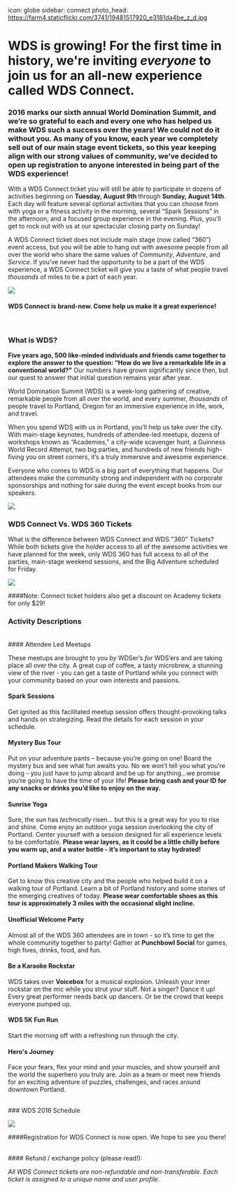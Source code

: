 icon: globe
sidebar: connect
photo_head: https://farm4.staticflickr.com/3741/19481517920_e3181da4be_z_d.jpg

# WDS is growing! For the first time in history, we're inviting _everyone_ to join us for an all-new experience called WDS Connect.

<div class="zig-zags_blue"></div>
<h3 class="sub-karla">2016 marks our sixth annual World Domination Summit, and we’re so grateful to each and every one who has helped us make WDS such a success over the years! We could not do it without you. As many of you know, each year we completely sell out of our main stage event tickets, so this year keeping align with our strong values of community, we’ve decided to open up registration to anyone interested in being part of the WDS experience!</h3>

<p>With a WDS Connect ticket you will still be able to participate in dozens of activities beginning on <b>Tuesday, August 9th </b>through <b>Sunday, August 14th</b>. Each day will feature several optional activities that you can choose from with yoga or a fitness activity in the morning, several “Spark Sessions” in the afternoon, and a focused group experience in the evening. Plus, you’ll get to rock out with us at our spectacular closing party on Sunday!</p>

<p>A WDS Connect ticket does not include main stage (now called “360”) event access, but you will be able to hang out with awesome people from all over the world who share the same values of <em>Community</em>, <em>Adventure</em>, and <em>Service</em>. If you’ve never had the opportunity to be a part of the WDS experience, a WDS Connect ticket will give you a taste of what people travel <em>thousands</em> of miles to be a part of each year.</p>

![](https://c8.staticflickr.com/8/7735/28092418055_f02b98820b_o.jpg)

#### WDS Connect is brand-new. Come help us make it a great experience!
<script type="text/javascript" src="https://js.stripe.com/v2/"></script>
<div class="connect-purchase-area"></div>
<br>

<div class="zig-zags_blue"></div>

### What is WDS?

<p><b>Five years ago, 500 like-minded individuals and friends came together to explore the answer to the question: “How do we live a remarkable life in a conventional world?"</b> Our numbers have grown significantly since then, but our quest to answer that initial question remains year after year.</p>

<p>World Domination Summit (WDS) is a week-long gathering of creative, remarkable people from all over the world, and every summer, <em>thousands</em> of people travel to Portland, Oregon for an immersive experience in life, work, and travel.</p>

<p>When you spend WDS with us in Portland, you’ll help us take over the city. With main-stage keynotes, hundreds of attendee-led meetups, dozens of workshops known as “Academies,” a city-wide scavenger hunt, a Guinness World Record Attempt, two big parties, and hundreds of new friends high-fiving you on street corners, it’s a truly immersive and awesome experience.</p>

<p>Everyone who comes to WDS is a big part of everything that happens. Our attendees make the community strong and independent with no corporate sponsorships and nothing for sale during the event except books from our speakers.</p>

![](https://c8.staticflickr.com/8/7524/28092469135_d594c4c421_o.jpg)

<div class="zig-zags_blue"></div>

### WDS Connect Vs. WDS 360 Tickets

What is the difference between WDS Connect and WDS "360" Tickets? While both tickets give the holder access to all of the awesome activities we have planned for the week, only WDS 360 has full access to all of the parties, main-stage weekend sessions, and the Big Adventure scheduled for Friday.   

![](/images/connect/comparison.png)

####Note: Connect ticket holders also get a discount on Academy tickets for only $29!

<p align="center"><div class="connect-purchase-area"></div></p>

<div class="zig-zags_blue"></div>

### Activity Descriptions 
<br>
#### Attendee Led Meetups 
<p>These meetups are brought to you <em>by</em> WDSer’s <em>for</em> WDS’ers and are taking place all over the city. A great cup of coffee, a tasty microbrew, a stunning view of the river - you can get a taste of Portland while you connect with your community based on your own interests and passions.</p>

#### Spark Sessions
<p>Get ignited as this facilitated meetup session offers thought-provoking talks and hands on strategizing. Read the details for each session in your schedule.</p>

#### Mystery Bus Tour
<p>Put on your adventure pants – because you’re going on one! Board the mystery bus and see what fun awaits you. No we won’t tell you what you’re doing - you just have to jump aboard and be up for anything...we promise you’re going to have the time of your life! <b>Please bring cash and your ID for any snacks or drinks you’d like to enjoy on the way.</b></p>

#### Sunrise Yoga
<p>Sure, the sun has <em>technically</em> risen… but this is a great way for you to rise and shine. Come enjoy an outdoor yoga session overlooking the city of Portland. Center yourself with a session designed for all experience levels to be comfortable. <b>Please wear layers, as it could be a little chilly before you warm up, and a water bottle - it’s important to stay hydrated!</b></p>

#### Portland Makers Walking Tour
<p>Get to know this creative city and the people who helped build it on a walking tour of Portland. Learn a bit of Portland history and some stories of the emerging creatives of today. <b>Please wear comfortable shoes as this tour is approximately 3 miles with the occasional slight incline.</b></p>

#### Unofficial Welcome Party
<p>Almost all of the WDS 360 attendees are in town - so it’s time to get the whole community together to party! Gather at <b>Punchbowl Social</b> for games, high fives, drinks, food, and fun.</p>

#### Be a Karaoke Rockstar
<p>WDS takes over <b>Voicebox</b> for a musical explosion. Unleash your inner rockstar on the mic while you strut your stuff. Not a singer? Dance it up! Every great performer needs back up dancers. Or be the crowd that keeps everyone pumped up.</p>

#### WDS 5K Fun Run
<p>Start the morning off with a refreshing run through the city.</p>

#### Hero's Journey
<p>Face your fears, flex your mind and your muscles, and show yourself and the world the superhero you truly are. Join as a team or meet new friends for an exciting adventure of puzzles, challenges, and races around downtown Portland.</p>
<br>
### WDS 2016 Schedule

![](/images/connect/schedule.png)

####Registration for WDS Connect is now open. We hope to see you there!
<div class="connect-purchase-area"></div>

<br>
#### Refund / exchange policy (please read!):

_All WDS Connect tickets are non-refundable and non-transferable. Each ticket is assigned to a unique name and user profile._


